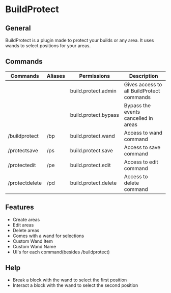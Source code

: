 # BuildProtect

## General
BuildProtect is a plugin made to protect your builds or any area. It uses wands to select positions for your areas.

## Commands
Commands|Aliases|Permissions|Description|
|-----------|-----------|-----------|-----------|
|||build.protect.admin|Gives access to all BuildProtect commands|
|||build.protect.bypass|Bypass the events cancelled in areas|
|/buildprotect|/bp|build.protect.wand|Access to wand command|
|/protectsave|/ps|build.protect.save|Access to save command|
|/protectedit|/pe|build.protect.edit|Access to edit command|
|/protectdelete|/pd|build.protect.delete|Access to delete command|

## Features
- Create areas
- Edit areas
- Delete areas
- Comes with a wand for selections
- Custom Wand Item
- Custom Wand Name
- UI's for each command(besides /buildprotect)

## Help
- Break a block with the wand to select the first position
- Interact a block with the wand to select the second position
